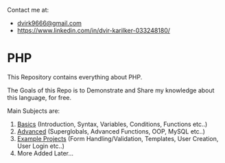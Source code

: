 Contact me at:
- dvirk9666@gmail.com
- https://www.linkedin.com/in/dvir-karilker-033248180/

# PHP
This Repository contains everything about PHP.

The Goals of this Repo is to Demonstrate and Share my knowledge about this language, for free.

Main Subjects are:
1. [Basics](https://github.com/dvir-karilker/PHP/tree/main/1.%20Basics) (Introduction, Syntax, Variables, Conditions, Functions etc..)
2. [Advanced](https://github.com/dvir-karilker/PHP/tree/main/2.%20Advanced) (Superglobals, Advanced Functions, OOP, MySQL etc..)
3. [Example Projects](https://github.com/dvir-karilker/PHP/tree/main/Example%20Projects) (Form Handling/Validation, Templates, User Creation, User Login etc..)
4. More Added Later...
